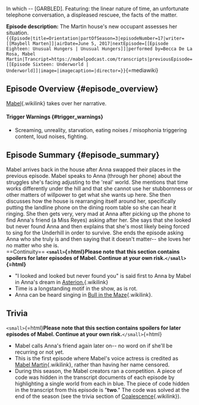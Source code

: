 In which -- \[GARBLED\]. Featuring: the linear nature of time, an
unfortunate telephone conversation, a displeased rescuee, the facts of
the matter.

**Episode description:** The Martin house\'s new occupant assesses her
situation.
`{{Episode|title=Orientation|partOfSeason=3|episodeNumber=17|writer=[[Maybell Marten]]|airDate=June 5, 2017|nextEpisode=[[Episode Eighteen: Unusual Hungers | Unusual Hungers]]|performed by=Becca De La Rosa, Mabel Martin|Trancript=https://mabelpodcast.com/transcripts|previousEpisode=[[Episode Sixteen: Underworld | Underworld]]|image=|imagecaption=|director=}}`{=mediawiki}

## Episode Overview {#episode_overview}

[Mabel](Mabel_Martin "Mabel"){.wikilink} takes over her narrative.

#### **Trigger Warnings** {#trigger_warnings}

- Screaming, unreality, starvation, eating noises / misophonia
  triggering content, loud noises, fighting.

## Episode Summary {#episode_summary}

Mabel arrives back in the house after Anna swapped their places in the
previous episode. Mabel speaks to Anna (through her phone) about the
struggles she\'s facing adjusting to the \'real\' world. She mentions
that time works differently under the hill and that she cannot use her
stubbornness or other matters of willpower to get what she wants up
here. She then discusses how the house is rearranging itself around her,
specifically putting the landline phone on the dining room table so she
can hear it ringing. She then gets very, very mad at Anna after picking
up the phone to find Anna\'s friend (a Miss Reyes) asking after her. She
says that she looked but never found Anna and then explains that she\'s
most likely being forced to sing for the Underhill in order to survive.
She ends the episode asking Anna who she truly is and then saying that
it doesn\'t matter\-- she loves her no matter who she is.\
==Continuity== **`<small>`{=html}Please note that this section contains
spoilers for later episodes of Mabel. Continue at your own
risk.`</small>`{=html}**

- \"I looked and looked but never found you\" is said first to Anna by
  Mabel in Anna\'s dream in
  [Asterion.](Episode_Twelve:_Asterion "Asterion."){.wikilink}
- Time is a longstanding motif in the show, as is rot.
- Anna can be heard singing in [Bull in the
  Maze](Episode_Twenty-Three:_Bull_in_the_Maze "Bull in the Maze"){.wikilink}.

## Trivia

`<small>`{=html}**Please note that this section contains spoilers for
later episodes of Mabel. Continue at your own risk.**`</small>`{=html}

- Mabel calls Anna\'s friend again later on\-- no word on if she\'ll be
  recurring or not yet.
- This is the first episode where Mabel\'s voice actress is credited as
  [Mabel Martin](Mabel_Martin_(Actress) "Mabel Martin"){.wikilink},
  rather than having her name censored.
- During this season, the Mabel creators ran a competition. A piece of
  code was hidden in the transcript documents of each episode by
  highlighting a single world from each in blue. The piece of code
  hidden in the transcript from this episode is \"**two**.\" The code
  was solved at the end of the season (see the trivia section of
  [Coalescence](Episode_Twenty-Four:_Coalescence "Coalescence"){.wikilink}).
